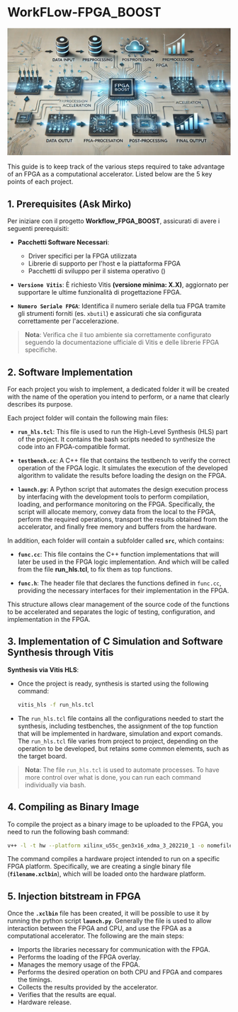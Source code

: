 # WorkFLow-FPGA_BOOST
![Logo del progetto](./images/PHOTO-2024-11-28-12-11-03.jpg)


This guide is to keep track of the various steps required to take advantage of an FPGA as a computational accelerator. Listed below are the 5 key points of each project.

## 1. Prerequisites (Ask Mirko)

Per iniziare con il progetto **Workflow_FPGA_BOOST**, assicurati di avere i seguenti prerequisiti:

- **Pacchetti Software Necessari**:
  - Driver specifici per la FPGA utilizzata
  - Librerie di supporto per l'host e la piattaforma FPGA
  - Pacchetti di sviluppo per il sistema operativo ()

- **`Versione Vitis`**: È richiesto Vitis **(versione minima: X.X)**, aggiornato per supportare le ultime funzionalità di progettazione FPGA.

- **`Numero Seriale FPGA`**: Identifica il numero seriale della tua FPGA tramite gli strumenti forniti (es. `xbutil`) e assicurati che sia configurata correttamente per l'accelerazione.

> **Nota**: Verifica che il tuo ambiente sia correttamente configurato seguendo la documentazione ufficiale di Vitis e delle librerie FPGA specifiche.


## 2. Software Implementation

For each project you wish to implement, a dedicated folder it will be created with the name of the operation you intend to perform, or a name that clearly describes its purpose.

Each project folder will contain the following main files:

- **`run_hls.tcl`**:  This file is used to run the High-Level Synthesis (HLS) part of the project. It contains the bash scripts needed to synthesize the code into an FPGA-compatible format.
  
- **`testbench.cc`**: A C++ file that contains the testbench to verify the correct operation of the FPGA logic. It simulates the execution of the developed algorithm to validate the results before loading the design on the FPGA.

- **`launch.py`**:  A Python script that automates the design execution process by interfacing with the development tools to perform compilation, loading, and performance monitoring on the FPGA. Specifically, the script will allocate memory, convey data from the local to the FPGA, perform the required operations, transport the results obtained from the accelerator, and finally free memory and buffers from the hardware. 

In addition, each folder will contain a subfolder called **`src`**, which contains:

- **`func.cc`**: This file contains the C++ function implementations that will later be used in the FPGA logic implementation. And which will be called from the file **run_hls.tcl**, to fix them as top functions.

- **`func.h`**: The header file that declares the functions defined in `func.cc`, providing the necessary interfaces for their implementation in the FPGA.

This structure allows clear management of the source code of the functions to be accelerated and separates the logic of testing, configuration, and implementation in the FPGA.


## 3. Implementation of C Simulation and Software Synthesis through Vitis

**Synthesis via Vitis HLS**:
   - Once the project is ready, synthesis is started using the following command:
   
     ```bash
     vitis_hls -f run_hls.tcl
     ```
   
   - The `run_hls.tcl` file contains all the configurations needed to start the synthesis, including testbenches, the assignment of the top function that will be implemented in hardware, simulation and export comands. The `run_hls.tcl` file varies from project to project, depending on the operation to be developed, but retains some common elements, such as the target board.

> **Nota**: The file `run_hls.tcl` is used to automate processes. To have more control over what is done, you can run each command individually via bash.

## 4. Compiling as Binary Image

To compile the project as a binary image to be uploaded to the FPGA, you need to run the following bash command:

```bash
v++ -l -t hw --platform xilinx_u55c_gen3x16_xdma_3_202210_1 -o nomefile.xclbin ./path/filexport.xo
```
The command compiles a hardware project intended to run on a specific FPGA platform. Specifically, we are creating a single binary file (**`filename.xclbin`**), which will be loaded onto the hardware platform.

## 5. Injection bitstream in FPGA

Once the **`.xclbin`** file has been created, it will be possible to use it by running the python script **`launch.py`**. 
Generally the file is used to allow interaction between the FPGA and CPU, and use the FPGA as a computational accelerator.
The following are the main steps:
  - Imports the libraries necessary for communication with the FPGA.
  - Performs the loading of the FPGA overlay.
  - Manages the memory usage of the FPGA.
  - Performs the desired operation on both CPU and FPGA and compares the timings. 
  - Collects the results provided by the accelerator.  
  - Verifies that the results are equal.
  - Hardware release.
